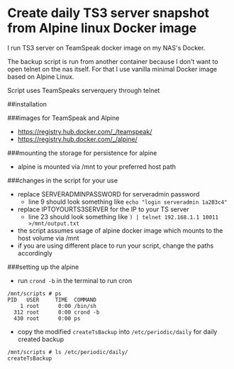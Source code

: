 # Create daily TS3 server snapshot from Alpine linux Docker image
I run TS3 server on TeamSpeak docker image on my NAS's Docker.

The backup script is run from another container because I don't want to open telnet on the nas itself.
For that I use vanilla minimal Docker image based on Alpine Linux.

Script uses TeamSpeaks serverquery through telnet



##installation

###images for TeamSpeak and Alpine

- https://registry.hub.docker.com/_/teamspeak/
- https://registry.hub.docker.com/_/alpine/

###mounting the storage for persistence for alpine
- alpine is mounted via /mnt to your preferred host path

###changes in the script for your use

- replace SERVERADMINPASSWORD for serveradmin password
  - line 9 should look something like     `echo "login serveradmin 1a2B3c4"`
- replace IPTOYOURTS3SERVER for the IP to your TS server
  - line 23 should look something like     `) | telnet 192.168.1.1 10011 >/mnt/output.txt`
- the script assumes usage of alpine docker image which mounts to the host volume via /mnt
- if you are using different place to run your script, change the paths accordingly

###setting up the alpine
- run `crond -b` in the terminal to run cron
````
/mnt/scripts # ps                                                                                              
PID   USER     TIME  COMMAND                                                                                   
    1 root      0:00 /bin/sh                                                                                   
  312 root      0:00 crond -b                                                                                  
  430 root      0:00 ps           
````
- copy the modified `createTsBackup` into `/etc/periodic/daily`  for daily created backup
````
/mnt/scripts # ls /etc/periodic/daily/                                                                         
createTsBackup
````